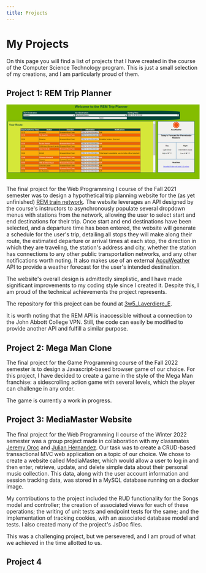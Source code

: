```yaml
---
title: Projects
---
```

# My Projects

On this page you will find a list of projects that I have created in the course of the Computer Science Technology program. This is just a small selection of my creations, and I am particularly proud of them.

## Project 1: REM Trip Planner

![Web Programming I Final Project](assets/images/WP1_final_project.png)

The final project for the Web Programming I course of the Fall 2021 semester was to design a hypothetical trip planning website for the (as yet unfinished) [REM train network](https://rem.info/en). The website leverages an API designed by the course's instructors to asynchronously populate several dropdown menus with stations from the network, allowing the user to select start and end destinations for their trip. Once start and end destinations have been selected, and a departure time has been entered, the website will generate a schedule for the user's trip, detailing all stops they will make along their route, the estimated departure or arrival times at each stop, the direction in which they are traveling, the station's address and city, whether the station has connections to any other public transportation networks, and any other notifications worth noting. It also makes use of an external [AccuWeather](https://developer.accuweather.com/) API to provide a weather forecast for the user's intended destination.

The website's overall design is admittedly simplistic, and I have made significant improvements to my coding style since I created it. Despite this, I am proud of the technical achievements the project represents.

The repository for this project can be found at [3w5_Laverdiere_E](https://github.com/EvanLaverdiere/3W5_Laverdiere_E). 

It is worth noting that the REM API is inaccessible without a connection to the John Abbott College VPN. Still, the code can easily be modified to provide another API and fulfill a similar purpose.

## Project 2: Mega Man Clone

The final project for the Game Programming course of the Fall 2022 semester is to design a Javascript-based browser game of our choice. For this project, I have decided to create a game in the style of the Mega Man franchise: a sidescrolling action game with several levels, which the player can challenge in any order.

The game is currently a work in progress.

## Project 3: MediaMaster Website

The final project for the Web Programming II course of the Winter 2022 semester was a group project made in collaboration with my classmates [Jeremy Oroc](https://github.com/JeremyOroc) and [Julian Hernandez](https://github.com/Julian-Hernandez1). Our task was to create a CRUD-based transactional MVC web application on a topic of our choice. We chose to create a website called MediaMaster, which would allow a user to log in and then enter, retrieve, update, and delete simple data about their personal music collection. This data, along with the user account information and session tracking data, was stored in a MySQL database running on a docker image.

My contributions to the project included the RUD functionality for the Songs model and controller; the creation of associated views for each of these operations; the writing of unit tests and endpoint tests for the same; and the implementation of tracking cookies, with an associated database model and tests. I also created many of the project's JsDoc files.

This was a challenging project, but we persevered, and I am proud of what we achieved in the time allotted to us. 

## Project 4